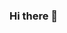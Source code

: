 ### Hi there 👋

<!--
**rithvik-709/rithvik-709** is a ✨ _special_ ✨ repository because its `README.md` (this file) appears on your GitHub profile.

Hi! My name is Rithvik Thummalapenta. I am a student with an interest in AI and this is my Github repository
It contains all the Python code that I have written till now. 
About me:
Email: rithvik.thummalapenta@gmail.com
Pronouns: He/him
Learning about: AI and the different paths in it. Also looking at how AI can solve real-world problems
